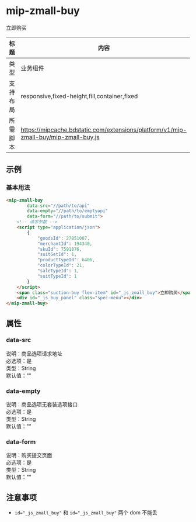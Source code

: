 # mip-zmall-buy

立即购买

标题|内容
----|----
类型|业务组件
支持布局|responsive,fixed-height,fill,container,fixed
所需脚本|https://mipcache.bdstatic.com/extensions/platform/v1/mip-zmall-buy/mip-zmall-buy.js

## 示例

### 基本用法
```html
<mip-zmall-buy
		data-src="//path/to/api"
		data-empty="//path/to/emptyapi"
		data-form="//path/to/submit">
    <!-- 请求参数 -->
	<script type="application/json">
		{
			"goodsId": 27851087,
			"merchantId": 194340,
			"skuId": 7591876,
			"suitSetId": 1,
			"productTypeId": 6406,
			"colorTypeId": 21,
			"saleTypeId": 1,
			"suitTypeId": 1
		}
	</script>
	<span class="suction-buy flex-item" id="_js_zmall_buy">立即购买</span>
	<div id="_js_buy_panel" class="spec-menu"></div>
</mip-zmall-buy>
```

## 属性

### data-src

说明：商品选项请求地址        
必选项：是       
类型：String      
默认值：""         

### data-empty

说明：商品选项无套装选项接口         
必选项：是         
类型：String          
默认值：""  

### data-form    

说明：购买提交页面         
必选项：是         
类型：String          
默认值：""     


## 注意事项

- `id="_js_zmall_buy"` 和 `id="_js_zmall_buy"` 两个 dom 不能丢
